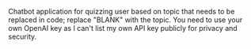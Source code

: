 Chatbot application for quizzing user based on topic that needs to be replaced in code; replace "BLANK" with the topic.
You need to use your own OpenAI key as I can't list my own API key publicly for privacy and security.
